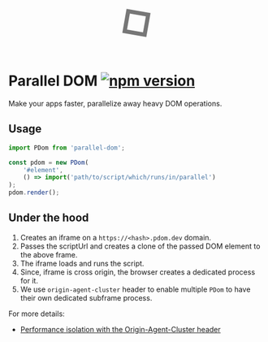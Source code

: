 <div style="width:32px;height:32px;border:8px solid #777;transform:rotateZ(10deg);box-shadow:0 1px 6px rgba(255, 255, 255, 0.12), 0 1px 4px rgba(255, 255, 255, 0.24);margin:0 auto;" align="center"></div>
<br/>
<br/>

# Parallel DOM [![npm version](https://badge.fury.io/js/parallel-dom.svg)](https://badge.fury.io/js/parallel-dom)

Make your apps faster, parallelize away heavy DOM operations.


## Usage

```js
import PDom from 'parallel-dom';

const pdom = new PDom(
    '#element',
    () => import('path/to/script/which/runs/in/parallel')
);
pdom.render();
```

## Under the hood

1. Creates an iframe on a `https://<hash>.pdom.dev` domain.
2. Passes the scriptUrl and creates a clone of the passed DOM element to the above frame.
3. The iframe loads and runs the script.
4. Since, iframe is cross origin, the browser creates a dedicated process for it.
5. We use `origin-agent-cluster` header to enable multiple `PDom` to have their own dedicated subframe process.

For more details:

- [Performance isolation with the Origin-Agent-Cluster header](https://web.dev/articles/origin-agent-cluster)


